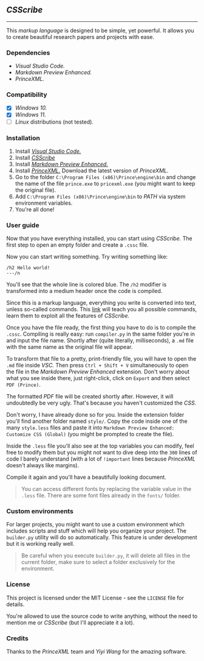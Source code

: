 ## *CSScribe*
---

This *markup language* is designed to be simple, yet powerful. It allows you to create beautiful research papers and projects with ease.

### Dependencies

   - *Visual Studio Code.*
   - *Markdown Preview Enhanced.*
   - *PrinceXML.*

### Compatibility

- [X] *Windows 10.*
- [X] *Windows 11.*
- [ ] *Linux* distributions (not tested).

### Installation

1. Install [*Visual Studio Code.*](https://code.visualstudio.com/download)
1. Install [*CSScribe*](https://marketplace.visualstudio.com/items?itemName=alejandro-vaz.csscribe)
1. Install [*Markdown Preview Enhanced.*](https://marketplace.visualstudio.com/items?itemName=shd101wyy.markdown-preview-enhanced)
1. Install [*PrinceXML.*](https://www.princexml.com/download/) Download the latest version of *PrinceXML.*
1. Go to the folder `C:\Program Files (x86)\Prince\engine\bin` and change the name of the file `prince.exe` to `pricexml.exe` (you might want to keep the original file).
1. Add `C:\Program Files (x86)\Prince\engine\bin` to *PATH* via system environment variables.
1. You're all done!

### User guide

Now that you have everything installed, you can start using *CSScribe.* The first step to open an empty folder and create a `.cssc` file.

Now you can start writing something. Try writing something like:

```cssc
/h2 Hello world!
---/n
```

You'll see that the whole line is colored blue. The `/h2` modifier is transformed into a medium header once the code is compiled.

Since this is a markup language, everything you write is converted into text, unless so-called commands. This [link](https://csscribe.ct.ws) will teach you all possible commands, learn them to exploit all the features of *CSScribe.*

Once you have the file ready, the first thing you have to do is to compile the `.cssc`. Compiling is really easy: run `compiler.py` in the same folder you're in and input the file name. Shortly after (quite literally, milliseconds), a `.md` file with the same name as the original file will appear.

To transform that file to a pretty, print-friendly file, you will have to open the `.md` file inside *VSC.* Then press `Ctrl + Shift + V` simultaneously to open the file in the *Markdown Preview Enhanced* extension. Don't worry about what you see inside there, just right-click, click on `Export` and then select `PDF (Prince)`.

The formatted *PDF* file will be created shortly after. However, it will undoubtedly be very ugly. That's because you haven't customized the *CSS.*

Don't worry, I have already done so for you. Inside the extension folder you'll find another folder named `style/`. Copy the code inside one of the many `style.less` files and paste it into `Markdown Preview Enhanced: Customize CSS (Global)` (you might be prompted to create the file).

Inside the `.less` file you'll also see at the top variables you can modify, feel free to modify them but you might not want to dive deep into the `300` lines of code I barely understand (with a lot of `!important` lines because *PrinceXML* doesn't always like margins).

Compile it again and you'll have a beautifully looking document.

> You can access different fonts by replacing the variable value in the `.less` file. There are some font files already in the `fonts/` folder.

### Custom environments

For larger projects, you might want to use a custom environment which includes scripts and stuff which will help you organize your project. The `builder.py` utility will do so automatically. This feature is under development but it is working really well.

> Be careful when you execute `builder.py`, it will delete all files in the current folder, make sure to select a folder exclusively for the environment.

### License

This project is licensed under the MIT License - see the `LICENSE` file for details.

You're allowed to use the source code to write anything, without the need to mention me or *CSScribe* (but I'll appreciate it a lot).

### Credits

Thanks to the *PrinceXML* team and *Yiyi Wang* for the amazing software.